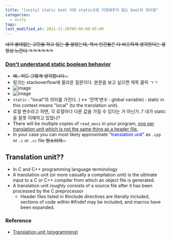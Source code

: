 ```yaml
---
title: "[unity] static bool 이랑 static으로 지정해주지 않는 bool의 차이점"
categories:
  - unity
tags:
last_modified_at: 2021-11-20T09:06:00-05:00
---
```

~~내가 쓸데없는 고민을 하고 있는 줄 알았는데, 역시 인간들은 다 비슷하게 생각한다는 걸 항상 느낀다 ㅋㅋㅋㅋㅋㅋ~~
### [Don't understand static boolean behavior](https://stackoverflow.com/questions/7475553/dont-understand-static-boolean-behavior/7475584)
- ~~예.. 저도 그렇게 생각합니다...~~
- 링크는 stackoverflow에 올라온 질문이다. 본문을 보고 싶으면 제목 클릭 ㄱㄱ
- ![image](https://user-images.githubusercontent.com/69496570/142762088-c38211ef-4321-420d-900b-160c563ff51b.png)
- ![image](https://user-images.githubusercontent.com/69496570/142762122-5b927fde-9678-45e2-baf8-2766990a19e3.png)
- `static` : "local"의 의미를 가진다. ( ↔ '전역'변수 : global variable) : static in this context means "local" (to the translation unit). 
-  로컬 변수라고 하면, 각 로컬마다 다른 값을 가질 수 있다는 거 아닌가..? 내가 static을 잘못 이해하고 있었나?
-  There will be multiple copies of `read_mess` in your program, <u>one per translation unit which is not the same thing as a header file.</u>
-  In your case you can most likely approximate <span style="color:blue">"translation unit"</span> as `.cpp` or `.c` or `.cc` file ~~뭔소리야...~~

## Translation unit??
- In C and C++ programming language terminology
- A translation unit (or more casually a compilation unit) is the ultimate input to a C or C++ compiler from which an object file is generated.
- A translation unit roughly consists of a source file after it has been processed by the C preprocessor 
  - Header files listed in #include directives are literally included, sections of code within #ifndef may be included, and macros have been expanded.
### Reference
- [Translation unit (programming)](https://en.wikipedia.org/wiki/Translation_unit_(programming))
